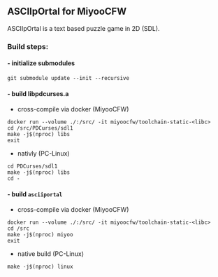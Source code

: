 ## ASCIIpOrtal for MiyooCFW

ASCIIpOrtal is a text based puzzle game in 2D (SDL).

### Build steps:
#### - initialize submodules  
```
git submodule update --init --recursive
```
#### - build libpdcurses.a
- cross-compile via docker (MiyooCFW)  
```
docker run --volume ./:/src/ -it miyoocfw/toolchain-static-<libc>
cd /src/PDCurses/sdl1
make -j$(nproc) libs
exit
```
- nativly (PC-Linux)

```
cd PDCurses/sdl1
make -j$(nproc) libs
cd -
```
#### - build `asciiportal`
- cross-compile via docker (MiyooCFW) 
```
docker run --volume ./:/src/ -it miyoocfw/toolchain-static-<libc>
cd /src
make -j$(nproc) miyoo
exit
```
- native build (PC-Linux)  
```
make -j$(nproc) linux
```
